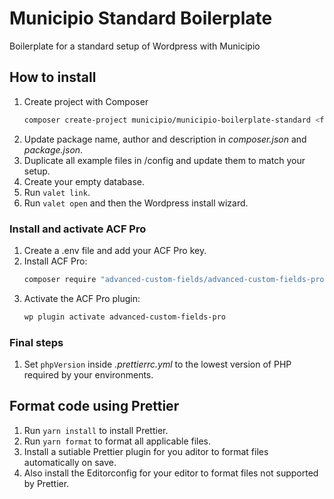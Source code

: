 # Municipio Standard Boilerplate

Boilerplate for a standard setup of Wordpress with Municipio

## How to install

1. Create project with Composer
   ```bash
   composer create-project municipio/municipio-boilerplate-standard <folder>
   ```
2. Update package name, author and description in _composer.json_ and
   _package.json_.
3. Duplicate all example files in /config and update them to match your setup.
4. Create your empty database.
5. Run `valet link`.
6. Run `valet open` and then the Wordpress install wizard.

### Install and activate ACF Pro

1. Create a .env file and add your ACF Pro key.
2. Install ACF Pro:
   ```bash
   composer require "advanced-custom-fields/advanced-custom-fields-pro":"*"
   ```
3. Activate the ACF Pro plugin:
   ```bash
   wp plugin activate advanced-custom-fields-pro
   ```

### Final steps

1. Set `phpVersion` inside _.prettierrc.yml_ to the lowest version of PHP
   required by your environments.

## Format code using Prettier

1. Run `yarn install` to install Prettier.
2. Run `yarn format` to format all applicable files.
3. Install a sutiable Prettier plugin for you aditor to format files
   automatically on save.
4. Also install the Editorconfig for your editor to format files not supported
   by Prettier.
